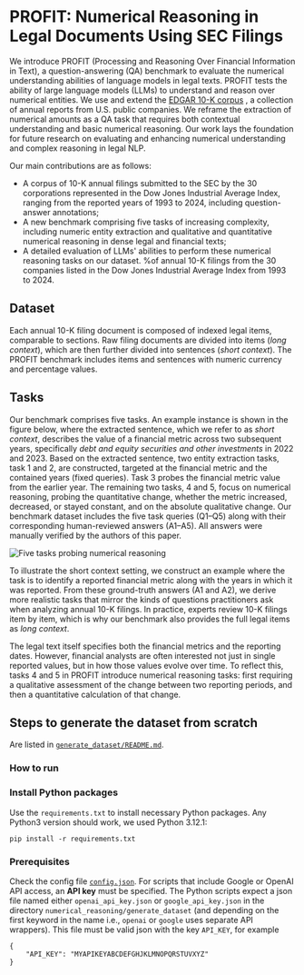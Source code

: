 # PROFIT: Numerical Reasoning in Legal Documents Using SEC Filings

We introduce PROFIT (Processing and Reasoning Over Financial Information in Text), a question-answering (QA) benchmark to evaluate the numerical understanding abilities of language models in legal texts. PROFIT tests the ability of large language models (LLMs) to understand and reason over numerical entities. We use and extend the [EDGAR 10-K corpus](https://github.com/lefterisloukas/edgar-crawler) , a collection of annual reports from U.S. public companies. We reframe the extraction of numerical amounts as a QA task that requires both contextual understanding and basic numerical reasoning. Our work lays the foundation for future research on evaluating and enhancing numerical understanding and complex reasoning in legal NLP.

Our main contributions are as follows: 
- A corpus of 10-K annual filings submitted to the SEC by the 30 corporations represented in the Dow Jones Industrial Average Index, ranging from the reported years of 1993 to 2024, including question-answer annotations;
- A new benchmark comprising five tasks of increasing complexity, including numeric entity extraction and qualitative and quantitative numerical reasoning in dense legal and financial texts;
- A detailed evaluation of LLMs' abilities to perform these numerical reasoning tasks on our dataset. %of annual 10-K filings from the 30 companies listed in the Dow Jones Industrial Average Index from 1993 to 2024. 

## Dataset

Each annual 10-K filing document is composed of indexed legal items, comparable to sections. Raw filing documents are divided into items (*long context*), which are then further divided into sentences (*short context*). The PROFIT benchmark includes items and sentences with numeric currency and percentage values.

## Tasks

Our benchmark comprises five tasks. An example instance is shown in the figure below, where the extracted sentence, which we refer to as *short context*, describes the value of a financial metric across two subsequent years, specifically *debt and equity securities and other investments* in 2022 and 2023. Based on the extracted sentence, two entity extraction tasks, task 1 and 2, are constructed, targeted at the financial metric and the contained years (fixed queries). Task 3 probes the financial metric value from the earlier year. The remaining two tasks, 4 and 5, focus on numerical reasoning, probing the quantitative change, whether the metric increased, decreased, or stayed constant, and on the absolute qualitative change. Our benchmark dataset includes the five task queries (Q1–Q5) along with their corresponding human-reviewed answers (A1–A5). All answers were manually verified by the authors of this paper.

![Five tasks probing numerical reasoning](numerical_reasoning_example.png)

To illustrate the short context setting, we construct an example where the task is to identify a reported financial metric along with the years in which it was reported. From these ground-truth answers (A1 and A2), we derive more realistic tasks that mirror the kinds of questions practitioners ask when analyzing annual 10-K filings. In practice, experts review 10-K filings item by item, which is why our benchmark also provides the full legal items as *long context*.

The legal text itself specifies both the financial metrics and the reporting dates. However, financial analysts are often interested not just in single reported values, but in how those values evolve over time. To reflect this, tasks 4 and 5 in PROFIT introduce numerical reasoning tasks: first requiring a qualitative assessment of the change between two reporting periods, and then a quantitative calculation of that change.

## Steps to generate the dataset from scratch

Are listed in [`generate_dataset/README.md`](generate_dataset/README.md).

### How to run

### Install Python packages

Use the `requirements.txt` to install necessary Python packages. Any Python3 version should work, we used Python 3.12.1:

```
pip install -r requirements.txt
```

### Prerequisites

Check the config file [`config.json`](generate_dataset/config.json). For scripts that include Google or OpenAI API access, an **API key** must be specified. The Python scripts expect a json file named either `openai_api_key.json` or `google_api_key.json` in the directory `numerical_reasoning/generate_dataset` (and depending on the first keyword in the name i.e., `openai` or `google` uses separate API wrappers). This file must be valid json with the key `API_KEY`, for example

```
{
    "API_KEY": "MYAPIKEYABCDEFGHJKLMNOPQRSTUVXYZ"
}
```

